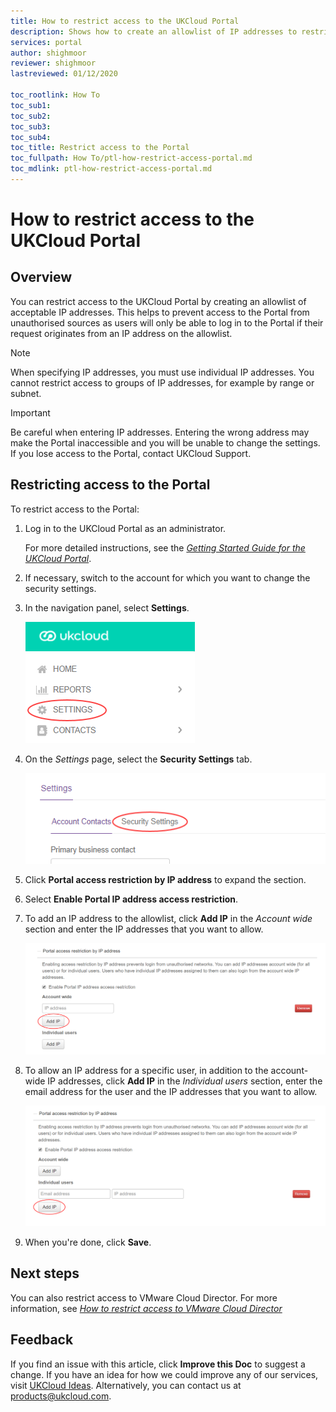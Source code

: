 ```yaml
---
title: How to restrict access to the UKCloud Portal
description: Shows how to create an allowlist of IP addresses to restrict access to the UKCloud Portal
services: portal
author: shighmoor
reviewer: shighmoor
lastreviewed: 01/12/2020

toc_rootlink: How To
toc_sub1: 
toc_sub2:
toc_sub3:
toc_sub4:
toc_title: Restrict access to the Portal
toc_fullpath: How To/ptl-how-restrict-access-portal.md
toc_mdlink: ptl-how-restrict-access-portal.md
---
```


# How to restrict access to the UKCloud Portal

## Overview

You can restrict access to the UKCloud Portal by creating an allowlist of acceptable IP addresses. This helps to prevent access to the Portal from unauthorised sources as users will only be able to log in to the Portal if their request originates from an IP address on the allowlist.

> [!NOTE]
> When specifying IP addresses, you must use individual IP addresses. You cannot restrict access to groups of IP addresses, for example by range or subnet.

> [!IMPORTANT]
> Be careful when entering IP addresses. Entering the wrong address may make the Portal inaccessible and you will be unable to change the settings. If you lose access to the Portal, contact UKCloud Support.

## Restricting access to the Portal

To restrict access to the Portal:

1. Log in to the UKCloud Portal as an administrator.

    For more detailed instructions, see the [*Getting Started Guide for the UKCloud Portal*](ptl-gs.md).

2. If necessary, switch to the account for which you want to change the security settings.

3. In the navigation panel, select **Settings**.

    ![Settings menu option in the UKCloud Portal](images/ptl-mnu-settings.png)

4. On the *Settings* page, select the **Security Settings** tab.

    ![Security Settings tab of the Settings page](images/ptl-settings-tab-security.png)

5. Click **Portal access restriction by IP address** to expand the section.

6. Select **Enable Portal IP address access restriction**.

7. To add an IP address to the allowlist, click **Add IP** in the *Account wide* section and enter the IP addresses that you want to allow.

    ![Account-wide IP address allowlist security setting for the UKCloud Portal](images/ptl-settings-ip-portal-account.png)

8. To allow an IP address for a specific user, in addition to the account-wide IP addresses, click **Add IP** in the *Individual users* section, enter the email address for the user and the IP addresses that you want to allow.

    ![Individual user IP address allowlist security setting for the UKCloud Portal](images/ptl-settings-ip-portal-user.png)

9. When you're done, click **Save**.

## Next steps

You can also restrict access to VMware Cloud Director. For more information, see [*How to restrict access to VMware Cloud Director*](ptl-how-restrict-access-vcloud-api.md)

## Feedback

If you find an issue with this article, click **Improve this Doc** to suggest a change. If you have an idea for how we could improve any of our services, visit [UKCloud Ideas](https://ideas.ukcloud.com). Alternatively, you can contact us at <products@ukcloud.com>.
